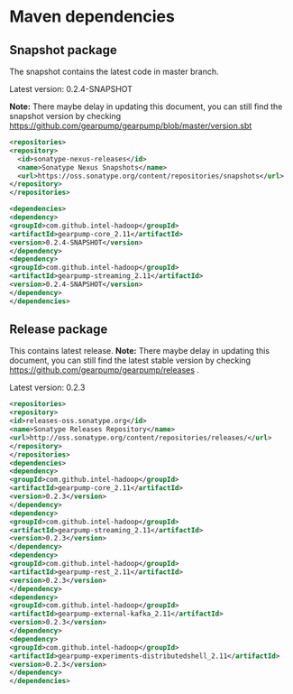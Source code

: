 
# Maven dependencies

## Snapshot package

The snapshot contains the latest code in master branch.

Latest version: 0.2.4-SNAPSHOT

**Note:** There maybe delay in updating this document, you can still find the snapshot version by checking https://github.com/gearpump/gearpump/blob/master/version.sbt

```xml
<repositories>
<repository>
  <id>sonatype-nexus-releases</id>
  <name>Sonatype Nexus Snapshots</name>
  <url>https://oss.sonatype.org/content/repositories/snapshots</url>
</repository>
</repositories>

<dependencies>
<dependency>
<groupId>com.github.intel-hadoop</groupId>
<artifactId>gearpump-core_2.11</artifactId>
<version>0.2.4-SNAPSHOT</version>
</dependency>
<dependency>
<groupId>com.github.intel-hadoop</groupId>
<artifactId>gearpump-streaming_2.11</artifactId>
<version>0.2.4-SNAPSHOT</version>
</dependency>
</dependencies>
```

## Release package

This contains latest release. 
**Note:** There maybe delay in updating this document, you can still find the latest stable version by checking https://github.com/gearpump/gearpump/releases .

Latest version: 0.2.3

```xml
<repositories>
<repository>
<id>releases-oss.sonatype.org</id>
<name>Sonatype Releases Repository</name>
<url>http://oss.sonatype.org/content/repositories/releases/</url>
</repository>
</repositories>
<dependencies>
<dependency>
<groupId>com.github.intel-hadoop</groupId>
<artifactId>gearpump-core_2.11</artifactId>
<version>0.2.3</version>
</dependency>
<dependency>
<groupId>com.github.intel-hadoop</groupId>
<artifactId>gearpump-streaming_2.11</artifactId>
<version>0.2.3</version>
</dependency>
<dependency>
<groupId>com.github.intel-hadoop</groupId>
<artifactId>gearpump-rest_2.11</artifactId>
<version>0.2.3</version>
</dependency>
<dependency>
<groupId>com.github.intel-hadoop</groupId>
<artifactId>gearpump-external-kafka_2.11</artifactId>
<version>0.2.3</version>
</dependency>
<dependency>
<groupId>com.github.intel-hadoop</groupId>
<artifactId>gearpump-experiments-distributedshell_2.11</artifactId>
<version>0.2.3</version>
</dependency>
</dependencies>
```